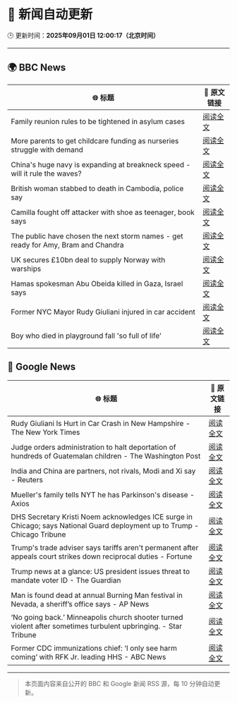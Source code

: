 # 🧠 新闻自动更新

🕒 更新时间：**2025年09月01日 12:00:17（北京时间）**

---

## 🌍 BBC News

| 🌐 标题 | 🔗 原文链接 |
|--------|-------------|
| Family reunion rules to be tightened in asylum cases | [阅读全文](https://www.bbc.com/news/articles/c626p66d6jxo?at_medium=RSS&at_campaign=rss) |
| More parents to get childcare funding as nurseries struggle with demand | [阅读全文](https://www.bbc.com/news/articles/c5yeldz568jo?at_medium=RSS&at_campaign=rss) |
| China's huge navy is expanding at breakneck speed - will it rule the waves? | [阅读全文](https://www.bbc.com/news/articles/c4gmnpg31xlo?at_medium=RSS&at_campaign=rss) |
| British woman stabbed to death in Cambodia, police say | [阅读全文](https://www.bbc.com/news/articles/c15le021yzpo?at_medium=RSS&at_campaign=rss) |
| Camilla fought off attacker with shoe as teenager, book says | [阅读全文](https://www.bbc.com/news/articles/c209ql9z2d1o?at_medium=RSS&at_campaign=rss) |
| The public have chosen the next storm names - get ready for Amy, Bram and Chandra | [阅读全文](https://www.bbc.com/weather/articles/cwy54xllpyno?at_medium=RSS&at_campaign=rss) |
| UK secures £10bn deal to supply Norway with warships | [阅读全文](https://www.bbc.com/news/articles/cr5rgdpvn63o?at_medium=RSS&at_campaign=rss) |
| Hamas spokesman Abu Obeida killed in Gaza, Israel says | [阅读全文](https://www.bbc.com/news/articles/cm214r5rd29o?at_medium=RSS&at_campaign=rss) |
| Former NYC Mayor Rudy Giuliani injured in car accident | [阅读全文](https://www.bbc.com/news/articles/crm4gdwerj3o?at_medium=RSS&at_campaign=rss) |
| Boy who died in playground fall 'so full of life' | [阅读全文](https://www.bbc.com/news/articles/cg4x6re1zwro?at_medium=RSS&at_campaign=rss) |

## 📰 Google News

| 🌐 标题 | 🔗 原文链接 |
|--------|-------------|
| Rudy Giuliani Is Hurt in Car Crash in New Hampshire - The New York Times | [阅读全文](https://news.google.com/rss/articles/CBMinwFBVV95cUxPc0NTaTBJc1RxdVk4d1RJQi1STC1yMFZQdlpYTThZUEtNRl9YcFhjVUotaUJMSUhPMWxhc1VQWHBiWU5ZVC1fTFNXVnBmRWlMZU5FTWVGRkJNb1VYOTAtVkN4UFNPV0FSXzVmbk9NXy1vbG0ycGd1VDNIb2h4UFFVWGt0VmlDckI3Y2N1eDBhTTdoR0xRdWJ2aHVpZ0paWVU?oc=5) |
| Judge orders administration to halt deportation of hundreds of Guatemalan children - The Washington Post | [阅读全文](https://news.google.com/rss/articles/CBMipgFBVV95cUxPb05CQy1OVnJvVnZFYzduMGlpdHd3VldlUVJQaTM3WWpseV9Mc1drSWI5UXNOQnFRR3hRbGFtd09TUXlfTzFWck9nZnNSSFdub0lBRGtGOWtzcGZxclpRX0UzQWVKV3NTNXBsNm9xUjRQbTRtQ0xiRHlwTEFaN05ubmZqaHlfZ0lfZE5lekhKcFNTR2NGZ01jY1gwUlJJV3RjaU9NS0ln?oc=5) |
| India and China are partners, not rivals, Modi and Xi say - Reuters | [阅读全文](https://news.google.com/rss/articles/CBMimwFBVV95cUxPS2Z5NldDeTJRb1ZPSVhhdXJvLWJaUnRCbzdCeE55RjNlVkJKUjhnQV9VV0RJMi02eTN3MmM3aW9FbFBybThXVk4wLXVsNjVtY1F6RTRjdFk2LWkxM09XRVRZUm83WkNQQWI1ZmhLVDJETGlmN3hMWjgxZnhFb0wtaHIzZGZVVmFjdWN4MmhkY3FMdUVGa0VENms3MA?oc=5) |
| Mueller's family tells NYT he has Parkinson's disease - Axios | [阅读全文](https://news.google.com/rss/articles/CBMikAFBVV95cUxOUkN6ZXFwWWdpckZvaEJLdGJkeGxPdno5VllTRFBWekVDSVE5eXlqZ0hzM1BYemNFNU5NUkRWSG5kdWpwOGVWUFNPc1hrQm1kdjBGMXdNdUxxelJJMnNDQTRyRlFCVUI3NHkzamN2NEJIcFY2OW10VWF3aUVOYVVNaldZak1hN0tPdlRxWU50SEg?oc=5) |
| DHS Secretary Kristi Noem acknowledges ICE surge in Chicago; says National Guard deployment up to Trump - Chicago Tribune | [阅读全文](https://news.google.com/rss/articles/CBMif0FVX3lxTE0xNUN6SkNmcEZMYmRPa3VkazIwV3JZQ1NWR1NNRWxVTUh1NlNmcUpTeHVqWDQyX1kzVk5MaFNYOWoxems4VmQxcEEtVG5zenRGcVYydUFKdWVvUXp6dG5wVE9WYXE3T0RFTGNPX3lseFZHaE5BeFFmTW9zcDJ1UWs?oc=5) |
| Trump's trade adviser says tariffs aren't permanent after appeals court strikes down reciprocal duties - Fortune | [阅读全文](https://news.google.com/rss/articles/CBMiowFBVV95cUxQaG5hTmFaZWIydjF6MnhDQUhnWEE1NTdjbjlaTEdxTUFtNXo4TlhITnllajNEYTA1OEJ4cDJHNmp6MjJnX2JSd2NSRW0wclZjbzA3dXRkZmYwbFo3WFYtekQtR3A2bEZDcHcybE94bVl1cE0tdmlGU19LWFZ1Uy02VXZPVE9qQzlaYmtMbGh2T290TEFHWHdGUjRNdG52aTluVHFz?oc=5) |
| Trump news at a glance: US president issues threat to mandate voter ID - The Guardian | [阅读全文](https://news.google.com/rss/articles/CBMingFBVV95cUxPcUZtY1NiM2xnYXlOMW9GOUEzOU4tcmY0Wi1udWxlZmlScWJvY3drMU1rdEdCb0wweFdHTXJXZlNIRU1VOHJCRXI3RjZoRTlTUVB4RkFzeHBfZDF2cy00ZDRHemQ2ZHZUN0U4TjUyOVJUa1ZUODNkdDZnVE9jS0c0VjJkMDkxOHpVRS1GWUt6cDd6RmFGLXJGdWJmUXNydw?oc=5) |
| Man is found dead at annual Burning Man festival in Nevada, a sheriff’s office says - AP News | [阅读全文](https://news.google.com/rss/articles/CBMimAFBVV95cUxPTVA1TlFhd3RDbkJHeDdvTUFmb2MzME12SzFEdU1ZdW0tdnp0blpqblVPd2RxTWJMbFpvZGducUUzNTk3RnhCX1A1OUwzTnlXRGNDaDgzdVZ2eHpsU3NwNDB5ZExVOTNwSHZmYWpJTjlHSDdDa2RnX2JOY0NBcndlSVVDek54ZmhLdkdoRE11ZU12Y1BPZHpfQw?oc=5) |
| ‘No going back.’ Minneapolis church shooter turned violent after sometimes turbulent upbringing. - Star Tribune | [阅读全文](https://news.google.com/rss/articles/CBMi3AFBVV95cUxNelBOejZjODQ4NmVBZjFvUVpXSDRaMGMtV00yV2pMMmNFVGJpUTFNWGFqeWVRZzN6aUlrZzZyMmxpRk1BUXBndTBKQnZDemFIcTNMWVVxeVFWRmp3QUJRUWdmSHJFQ1ViajBLc3NnXzFCczdPTmhkTENHVHItNk9rdS1XcDdHdWEzR0UydGJpWUpYWG8zcllEbVR3aFBjSGdHaFBiQjhJanlkY2tuSGpjQV8zaGQtbEpndGw1OTVtU2NwYktTQzUzQ0gxeW1hMnhaTzhHRjdNMnBPTkd0?oc=5) |
| Former CDC immunizations chief: ‘I only see harm coming’ with RFK Jr. leading HHS - ABC News | [阅读全文](https://news.google.com/rss/articles/CBMiogFBVV95cUxNWU9sb0tLTHBaeDlsNHVEaFlmaXUtSDFkcW1OQlpiWEJ4emtLanV5R1FSd3Y0WFhpdy1sRVNUREVYZmh2cmlKMGVhWUllUS1SRWlaZElDOTBoeVMxaUh3aHF2emVsdEJnZ3ZZLVNST3JjQzVMeTJDU3ZTZlhfTUl1VVJ6cGphdGw2Tzh0WVRZQWRWcmdETVBnbl8ybXFUWUNmaEHSAacBQVVfeXFMTVMwRVNEYTNhU2VFUW5CMHNNekgwRGtBdUpJamhZd2s5eWN5cFlOR3U4UUZvRzczQmpub1ByZC1TejFBNzhqaDUxVFFGT1RSd1JYU0V3amNGLTRZZ1A2aVJDTFBBdkFZdk96d3l3NTdzZ0diMEZQd2dpZmQ1MHUzbHBQbTZqZV91NlpxMmpURDh6aE44ckIwa3RPZGxOZnczbmVpVFJnNVE?oc=5) |

---
> 本页面内容来自公开的 BBC 和 Google 新闻 RSS 源，每 10 分钟自动更新。